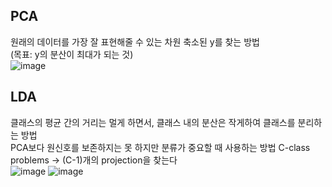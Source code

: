 ## PCA
원래의 데이터를 가장 잘 표현해줄 수 있는 차원 축소된 y를 찾는 방법  
(목표: y의 분산이 최대가 되는 것)  
![image](https://user-images.githubusercontent.com/62591011/204686270-47e6945e-3228-438e-99b1-b7b9d16a2a3d.png)

## LDA
클래스의 평균 간의 거리는 멀게 하면서, 클래스 내의 분산은 작게하여 클래스를 분리하는 방법  
PCA보다 원신호를 보존하지는 못 하지만 분류가 중요할 때 사용하는 방법
C-class problems -> (C-1)개의 projection을 찾는다  
![image](https://user-images.githubusercontent.com/62591011/204686465-ebcd9110-3603-4fc9-8cf0-14042ac1b021.png)
![image](https://user-images.githubusercontent.com/62591011/204686481-b3c96d00-6c18-4013-87f4-6fca067cbbec.png)
